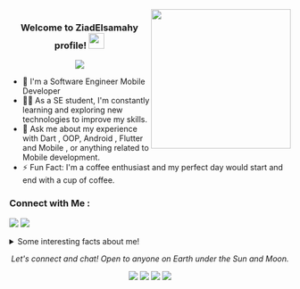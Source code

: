 <img width="250" align="right" src="https://c.tenor.com/_DOBjnGspYAAAAAM/code-coding.gif">

<h3 align="center">
  Welcome to ZiadElsamahy profile!
  <img src="https://media.giphy.com/media/hvRJCLFzcasrR4ia7z/giphy.gif" width="28">
</h3>

<!-- Typing SVG by DenverCoder1 - https://github.com/DenverCoder1/readme-typing-svg -->
<p align="center">
  <a href="https://github.com/DenverCoder1/readme-typing-svg"><img src="https://readme-typing-svg.herokuapp.com/?lines=Mobile%20developer;Always%20learning%20new%20things&font=Fira%20Code&center=true&width=440&height=45&color=f75c7e&vCenter=true&size=22"></a>
</p> 

- 🏢 I'm a Software Engineer Mobile Developer
- 👨‍💻 As a SE student, I'm constantly learning and exploring new technologies to improve my skills.
- 💬 Ask me about my experience with Dart , OOP, Android , Flutter and Mobile , or anything related to Mobile development.
- ⚡ Fun Fact: I'm a coffee enthusiast and my perfect day would start and end with a cup of coffee.


### Connect with Me :

<a href="https://linkedin.com/in/ziadelsamahy" target="_blank"><img src="https://img.shields.io/badge/-Ziad%20Elsamahy-0077B5?style=for-the-badge&logo=Linkedin&logoColor=white"/></a>
<a href="https://www.facebook.com/ziadelsamahyy" target="_blank"><img src="https://img.shields.io/badge/-Ziad%20Elsamahy-0077B5?style=for-the-badge&logo=facebook&logoColor=white"/></a>

<!-- ### 🛠 &nbsp;Tech Stack -->
<!-- <img src="https://img.shields.io/badge/java-%23ED8B00.svg?&style=for-the-badge&logo=java&logoColor=white"/> -->
<!-- <img src="https://img.shields.io/badge/Dart-0175C2?style=for-the-badge&logo=dart&logoColor=white"/> -->
<!-- ![Dart](https://img.shields.io/badge/-Dart-05122A?style=flat&logo=Dart)&nbsp;
![Java](https://img.shields.io/badge/-Java-05122A?style=flat&logo=Java&logoColor=563D7C)&nbsp;
![OOP](https://img.shields.io/badge/-OOP-05122A?style=flat&logo=OOP)&nbsp;
![Flutter](https://img.shields.io/badge/-Flutter-05122A?style=flat&logo=Flutter&logoColor=1572B6)&nbsp;
![android](https://img.shields.io/badge/-android-05122A?style=flat&logo=android&logoColor=1572B6)&nbsp;
![android Studio ](https://img.shields.io/badge/-android%20Studio%20Code-05122A?style=flat&logo=Android-studio&logoColor=007ACC)&nbsp;
![Visual Studio Code](https://img.shields.io/badge/-Visual%20Studio%20Code-05122A?style=flat&logo=visual-studio-code&logoColor=007ACC)&nbsp;
![Git](https://img.shields.io/badge/-Git-05122A?style=flat&logo=git)&nbsp;
![GitHub](https://img.shields.io/badge/-GitHub-05122A?style=flat&logo=github)&nbsp;
 -->
 
<details>
   <summary>Some interesting facts about me!</summary>
    - Learning programming and getting knowledge about .
  <br>
  
#### Programming language i am using :
<img src="https://img.shields.io/badge/java-%23ED8B00.svg?&style=for-the-badge&logo=java&logoColor=white"/>
<!-- <img src="https://img.shields.io/badge/Kotlin-0095D5?&style=for-the-badge&logo=kotlin&logoColor=white"/> -->
<img src="https://img.shields.io/badge/Dart-0175C2?style=for-the-badge&logo=dart&logoColor=white"/>


#### Frameworks  i am using :
<img src="https://img.shields.io/badge/Flutter%20-%2302569B.svg?&style=for-the-badge&logo=Flutter&logoColor=white" />
  <img src="https://img.shields.io/badge/android-%2302569B.svg?&style=for-the-badge&logo=Android&logoColor=white" />
<img src="https://img.shields.io/badge/firebase-ffca28?style=for-the-badge&logo=firebase&logoColor=black" />


#### Version Controls :
<img src="https://img.shields.io/badge/git%20-%23F05033.svg?&style=for-the-badge&logo=git&logoColor=white"/>
<img src="https://img.shields.io/badge/github%20-%23121011.svg?&style=for-the-badge&logo=github&logoColor=white"/>


#### IDE :
<img src="https://img.shields.io/badge/Android_Studio-3DDC84?style=for-the-badge&logo=android-studio&logoColor=white"/>
<img src="https://img.shields.io/badge/Visual_Studio_Code-0078D4?style=for-the-badge&logo=visual%20studio%20code&logoColor=white"/>  
</details>

<p align="center">
  <i>Let's connect and chat! Open to anyone on Earth under the Sun and Moon.</i>
<p align="center">
    <a href="https://twitter.com/ZiadElsamahy" alt="Twitter"><img src="https://img.shields.io/badge/Twitter-1DA1F2?style=for-the-badge&logo=twitter&logoColor=white"></a>
    <a href="https://linkedin.com/in/ziadelsamahy" alt="Linkedin"><img src="https://img.shields.io/badge/LinkedIn-0077B5?style=for-the-badge&logo=linkedin&logoColor=white"></a>
    <a href="https://www.facebook.com/ziadelsamahyy" alt="Facebook"><img src="https://img.shields.io/badge/Facebook-1877F2?style=for-the-badge&logo=facebook&logoColor=white"></a>
    <a href="https://github.com/ziadelsamahyy" alt="GitHub"><img src="https://img.shields.io/badge/GitHub-100000?style=for-the-badge&logo=github&logoColor=white"></a>
</p> 
</p>

